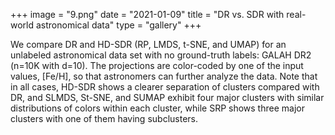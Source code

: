 +++
image = "9.png"
date = "2021-01-09"
title = "DR vs. SDR with real-world astronomical data"
type = "gallery"
+++

We compare DR and HD-SDR (RP, LMDS, t-SNE, and UMAP) for an unlabeled astronomical data set with no ground-truth labels: GALAH DR2 (n=10K with d=10). The projections are color-coded by one of the input values, [Fe/H], so that astronomers can further analyze the data. Note that in all cases, HD-SDR shows a clearer separation of clusters compared with DR, and SLMDS, St-SNE, and SUMAP exhibit four major clusters with similar distributions of colors within each cluster, while SRP shows three major clusters with one of them having subclusters.